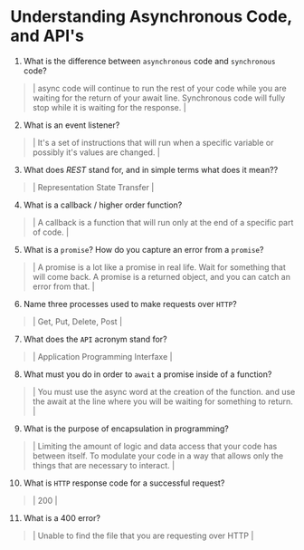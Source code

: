 # Understanding Asynchronous Code, and API's
01. What is the difference between `asynchronous` code and `synchronous` code?

  > | async code will continue to run the rest of your code while you are waiting for the return of your await line. Synchronous code will fully stop while it is waiting for the response. |

02. What is an event listener?

  > | It's a set of instructions that will run when a specific variable or possibly it's values are changed. |

03. What does *REST* stand for, and in simple terms what does it mean??

  > | Representation State Transfer |

04. What is a callback / higher order function?

  > | A callback is a function that will run only at the end of a specific part of code.  |

05. What is a `promise`? How do you capture an error from a `promise`?

  > | A promise is a lot like a promise in real life. Wait for something that will come back. A promise is a returned object, and you can catch an error from that. |

06. Name three processes used to make requests over `HTTP`?

  > | Get, Put, Delete, Post |

07. What does the `API` acronym stand for?

  > | Application Programming Interfaxe |

08. What must you do in order to `await` a promise inside of a function?

  > | You must use the async word at the creation of the function. and use the await at the line where you will be waiting for something to return. |

09. What is the purpose of encapsulation in programming?

  > | Limiting the amount of logic and data access that your code has between itself. To modulate your code in a way that allows only the things that are necessary to interact. |

10. What is `HTTP` response code for a successful request?

  > | 200 |

11. What is a 400 error?

  > | Unable to find the file that you are requesting over HTTP |
